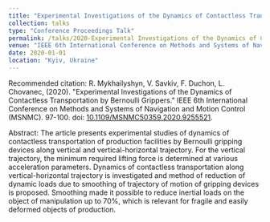 ```yaml
---
title: "Experimental Investigations of the Dynamics of Contactless Transportation by Bernoulli Grippers"
collection: talks
type: "Conference Proceedings Talk"
permalink: /talks/2020-Experimental Investigations of the Dynamics of Contactless Transportation by Bernoulli Grippers
venue: "IEEE 6th International Conference on Methods and Systems of Navigation and Motion Control"
date: 2020-01-01
location: "Kyiv, Ukraine"
---
```


Recommended citation: R. Mykhailyshyn, V. Savkiv, F. Duchon, L. Chovanec,  (2020). "Experimental Investigations of the Dynamics of Contactless Transportation by Bernoulli Grippers." IEEE 6th International Conference on Methods and Systems of Navigation and Motion Control (MSNMC). 97-100. doi: [10.1109/MSNMC50359.2020.9255521](https://ieeexplore.ieee.org/abstract/document/9255521?casa_token=iZW_ZgK7BW8AAAAA:g2cgpfsLsBVeoMVRGFIoKz_Dx5fwsesT-NFtiA9JE5hIqX-pL4i5tu4zSIamQuOA9PA6GQU0kw). 

Abstract: The article presents experimental studies of dynamics of contactless transportation of production facilities by Bernoulli gripping devices along vertical and vertical-horizontal trajectory. For the vertical trajectory, the minimum required lifting force is determined at various acceleration parameters. Dynamics of contactless transportation along vertical-horizontal trajectory is investigated and method of reduction of dynamic loads due to smoothing of trajectory of motion of gripping devices is proposed. Smoothing made it possible to reduce inertial loads on the object of manipulation up to 70%, which is relevant for fragile and easily deformed objects of production.
